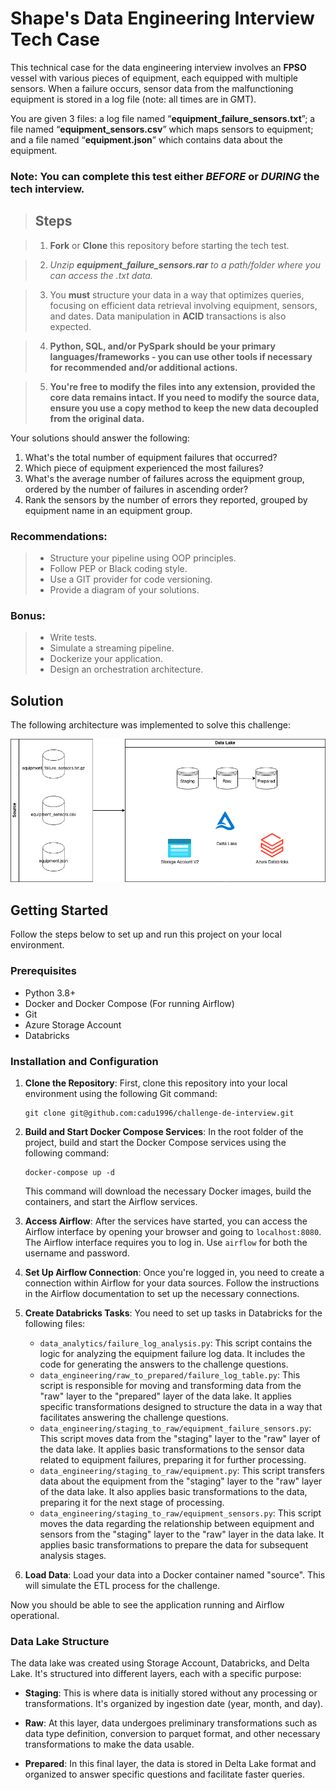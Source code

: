 # Shape's Data Engineering Interview Tech Case
This technical case for the data engineering interview involves an **FPSO** vessel with various pieces of equipment, each equipped with multiple sensors. When a failure occurs, sensor data from the malfunctioning equipment is stored in a log file (note: all times are in GMT).

You are given 3 files: a log file named “**equipment_failure_sensors.txt**”; a file named “**equipment_sensors.csv**” which maps sensors to equipment; and a file named “**equipment.json**” which contains data about the equipment.

### Note: You can complete this test either *BEFORE* or *DURING* the tech interview.

> ## Steps

> 1. **Fork** or **Clone** this repository before starting the tech test.

> 2. *Unzip **equipment_failure_sensors.rar** to a path/folder where you can access the .txt data.*

> 3. You **must** structure your data in a way that optimizes queries, focusing on efficient data retrieval involving equipment, sensors, and dates. Data manipulation in **ACID** transactions is also expected.

> 4. **Python, SQL, and/or PySpark should be your primary languages/frameworks - you can use other tools if necessary for recommended and/or additional actions.**

> 5. **You're free to modify the files into any extension, provided the core data remains intact. If you need to modify the source data, ensure you use a copy method to keep the new data decoupled from the original data.**

Your solutions should answer the following:

1. What's the total number of equipment failures that occurred?
2. Which piece of equipment experienced the most failures?
3. What's the average number of failures across the equipment group, ordered by the number of failures in ascending order?
4. Rank the sensors by the number of errors they reported, grouped by equipment name in an equipment group.

### Recommendations: 

>- Structure your pipeline using OOP principles.
>- Follow PEP or Black coding style.
>- Use a GIT provider for code versioning.
>- Provide a diagram of your solutions.

### Bonus:

>- Write tests.
>- Simulate a streaming pipeline.
>- Dockerize your application.
>- Design an orchestration architecture.

## Solution

The following architecture was implemented to solve this challenge:

![Architecture](img/architecture.png)

## Getting Started

Follow the steps below to set up and run this project on your local environment.

### Prerequisites

- Python 3.8+
- Docker and Docker Compose (For running Airflow)
- Git
- Azure Storage Account
- Databricks

### Installation and Configuration

1. **Clone the Repository**: First, clone this repository into your local environment using the following Git command:

   ```
   git clone git@github.com:cadu1996/challenge-de-interview.git
   ```

2. **Build and Start Docker Compose Services**: In the root folder of the project, build and start the Docker Compose services using the following command:

   ```
   docker-compose up -d
   ```

   This command will download the necessary Docker images, build the containers, and start the Airflow services.

3. **Access Airflow**: After the services have started, you can access the Airflow interface by opening your browser and going to `localhost:8080`. The Airflow interface requires you to log in. Use `airflow` for both the username and password.

4. **Set Up Airflow Connection**: Once you're logged in, you need to create a connection within Airflow for your data sources. Follow the instructions in the Airflow documentation to set up the necessary connections.

5. **Create Databricks Tasks**: You need to set up tasks in Databricks for the following files:

   - `data_analytics/failure_log_analysis.py`: This script contains the logic for analyzing the equipment failure log data. It includes the code for generating the answers to the challenge questions.
   - `data_engineering/raw_to_prepared/failure_log_table.py`: This script is responsible for moving and transforming data from the "raw" layer to the "prepared" layer of the data lake. It applies specific transformations designed to structure the data in a way that facilitates answering the challenge questions.
   - `data_engineering/staging_to_raw/equipment_failure_sensors.py`: This script moves data from the "staging" layer to the "raw" layer of the data lake. It applies basic transformations to the sensor data related to equipment failures, preparing it for further processing.
   - `data_engineering/staging_to_raw/equipment.py`: This script transfers data about the equipment from the "staging" layer to the "raw" layer of the data lake. It also applies basic transformations to the data, preparing it for the next stage of processing.
   - `data_engineering/staging_to_raw/equipment_sensors.py`: This script moves the data regarding the relationship between equipment and sensors from the "staging" layer to the "raw" layer in the data lake. It applies basic transformations to prepare the data for subsequent analysis stages.

6. **Load Data**: Load your data into a Docker container named "source". This will simulate the ETL process for the challenge.

Now you should be able to see the application running and Airflow operational.

### Data Lake Structure

The data lake was created using Storage Account, Databricks, and Delta Lake. It's structured into different layers, each with a specific purpose:

- **Staging**: This is where data is initially stored without any processing or transformations. It's organized by ingestion date (year, month, and day).

- **Raw**: At this layer, data undergoes preliminary transformations such as data type definition, conversion to parquet format, and other necessary transformations to make the data usable.

- **Prepared**: In this final layer, the data is stored in Delta Lake format and organized to answer specific questions and facilitate faster queries.

